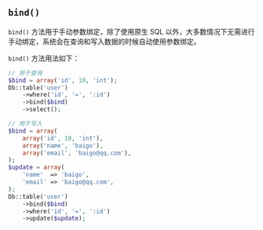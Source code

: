 ## `bind()`

`bind()` 方法用于手动参数绑定，除了使用原生 SQL 以外，大多数情况下无需进行手动绑定，系统会在查询和写入数据的时候自动使用参数绑定。

`bind()` 方法用法如下：

``` php
// 用于查询
$bind = array('id', 10, 'int');
Db::table('user')
    ->where('id', '=', ':id')
    ->bind($bind)
    ->select();

// 用于写入
$bind = array(
    array('id', 10, 'int'),
    array('name', 'baigo'),
    array('email', 'baigo@qq.com'),
);
$update = array(
    'name'  => 'baigo',
    'email' => 'baigo@qq.com',
);
Db::table('user')
    ->bind($bind)
    ->where('id', '=', ':id')
    ->update($update);
```
